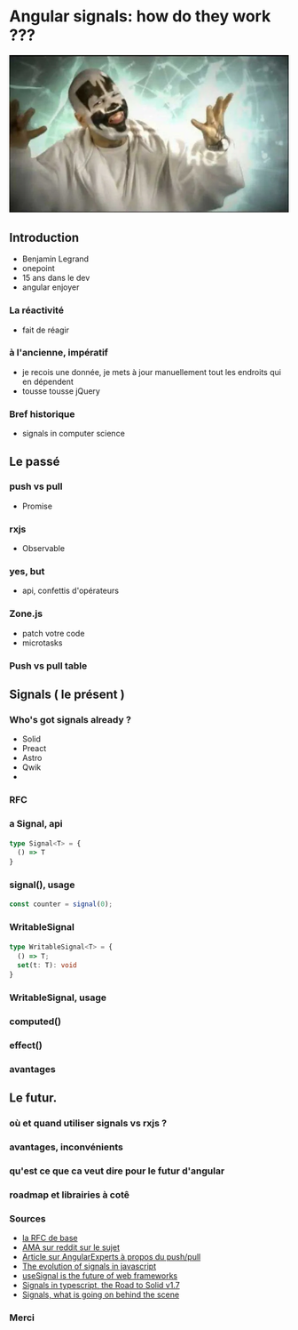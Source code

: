 # Angular signals: how do they work ???


<img src="icp-magnets.webp" alt="Insane Clown Possee">



## Introduction

- Benjamin Legrand
- onepoint
- 15 ans dans le dev
- angular enjoyer


### La réactivité

- fait de réagir


### à l'ancienne, impératif

- je recois une donnée, je mets à jour manuellement tout les endroits qui en dépendent
- tousse tousse jQuery


### Bref historique

- signals in computer science



## Le passé


### push vs pull

- Promise<Value>


### rxjs

- Observable<Value>


### yes, but

- api, confettis d'opérateurs


### Zone.js

- patch votre code
- microtasks


### Push vs pull table



## Signals ( le présent )


### Who's got signals already ?

- Solid
- Preact
- Astro
- Qwik
- 


### RFC


### a Signal, api

```typescript
type Signal<T> = {
  () => T
}
```

### signal(), usage

```typescript
const counter = signal(0);
```

### WritableSignal

```typescript
type WritableSignal<T> = {
  () => T;
  set(t: T): void
}
```

### WritableSignal, usage


### computed()


### effect()


### avantages



## Le futur.


### où et quand utiliser signals vs rxjs ?


### avantages, inconvénients 


### qu'est ce que ca veut dire pour le futur d'angular


### roadmap et librairies à cotê



### Sources

- [la RFC de base](https://github.com/angular/angular/discussions/49685)
- [AMA sur reddit sur le sujet](https://www.reddit.com/r/Angular2/comments/12t7107/informal_ama_angular_signals_rfc/)
- [Article sur AngularExperts à propos du push/pull](https://angularexperts.io/blog/angular-signals-push-pull)
- [The evolution of signals in javascript](https://dev.to/this-is-learning/the-evolution-of-signals-in-javascript-8ob)
- [useSignal is the future of web frameworks](https://www.builder.io/blog/usesignal-is-the-future-of-web-frameworks)
- [Signals in typescript, the Road to Solid v1.7](https://www.youtube.com/watch?v=2fW6JaJHoCE)
- [Signals, what is going on behind the scene](https://itnext.io/signals-whats-going-on-behind-the-scenes-ec858589ea63)


### Merci

